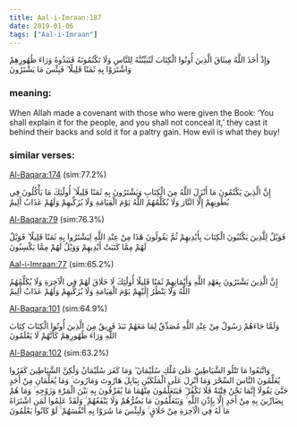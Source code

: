 ```yaml
---
title: Aal-i-Imraan:187
date: 2019-01-06
tags: ["Aal-i-Imraan"]
---
```

وَإِذْ أَخَذَ اللَّهُ مِيثَاقَ الَّذِينَ أُوتُوا الْكِتَابَ لَتُبَيِّنُنَّهُ لِلنَّاسِ وَلَا تَكْتُمُونَهُ فَنَبَذُوهُ وَرَاءَ ظُهُورِهِمْ وَاشْتَرَوْا بِهِ ثَمَنًا قَلِيلًا ۖ فَبِئْسَ مَا يَشْتَرُونَ
### meaning: 
When Allah made a covenant with those who were given the Book: ‘You shall explain it for the people, and you shall not conceal it,’ they cast it behind their backs and sold it for a paltry gain. How evil is what they buy!
### similar verses: 

[Al-Baqara:174](/2/174) (sim:77.2%)

إِنَّ الَّذِينَ يَكْتُمُونَ مَا أَنْزَلَ اللَّهُ مِنَ الْكِتَابِ وَيَشْتَرُونَ بِهِ ثَمَنًا قَلِيلًا ۙ أُولَٰئِكَ مَا يَأْكُلُونَ فِي بُطُونِهِمْ إِلَّا النَّارَ وَلَا يُكَلِّمُهُمُ اللَّهُ يَوْمَ الْقِيَامَةِ وَلَا يُزَكِّيهِمْ وَلَهُمْ عَذَابٌ أَلِيمٌ

[Al-Baqara:79](/2/79) (sim:76.3%)

فَوَيْلٌ لِلَّذِينَ يَكْتُبُونَ الْكِتَابَ بِأَيْدِيهِمْ ثُمَّ يَقُولُونَ هَٰذَا مِنْ عِنْدِ اللَّهِ لِيَشْتَرُوا بِهِ ثَمَنًا قَلِيلًا ۖ فَوَيْلٌ لَهُمْ مِمَّا كَتَبَتْ أَيْدِيهِمْ وَوَيْلٌ لَهُمْ مِمَّا يَكْسِبُونَ

[Aal-i-Imraan:77](/3/77) (sim:65.2%)

إِنَّ الَّذِينَ يَشْتَرُونَ بِعَهْدِ اللَّهِ وَأَيْمَانِهِمْ ثَمَنًا قَلِيلًا أُولَٰئِكَ لَا خَلَاقَ لَهُمْ فِي الْآخِرَةِ وَلَا يُكَلِّمُهُمُ اللَّهُ وَلَا يَنْظُرُ إِلَيْهِمْ يَوْمَ الْقِيَامَةِ وَلَا يُزَكِّيهِمْ وَلَهُمْ عَذَابٌ أَلِيمٌ

[Al-Baqara:101](/2/101) (sim:64.9%)

وَلَمَّا جَاءَهُمْ رَسُولٌ مِنْ عِنْدِ اللَّهِ مُصَدِّقٌ لِمَا مَعَهُمْ نَبَذَ فَرِيقٌ مِنَ الَّذِينَ أُوتُوا الْكِتَابَ كِتَابَ اللَّهِ وَرَاءَ ظُهُورِهِمْ كَأَنَّهُمْ لَا يَعْلَمُونَ

[Al-Baqara:102](/2/102) (sim:63.2%)

وَاتَّبَعُوا مَا تَتْلُو الشَّيَاطِينُ عَلَىٰ مُلْكِ سُلَيْمَانَ ۖ وَمَا كَفَرَ سُلَيْمَانُ وَلَٰكِنَّ الشَّيَاطِينَ كَفَرُوا يُعَلِّمُونَ النَّاسَ السِّحْرَ وَمَا أُنْزِلَ عَلَى الْمَلَكَيْنِ بِبَابِلَ هَارُوتَ وَمَارُوتَ ۚ وَمَا يُعَلِّمَانِ مِنْ أَحَدٍ حَتَّىٰ يَقُولَا إِنَّمَا نَحْنُ فِتْنَةٌ فَلَا تَكْفُرْ ۖ فَيَتَعَلَّمُونَ مِنْهُمَا مَا يُفَرِّقُونَ بِهِ بَيْنَ الْمَرْءِ وَزَوْجِهِ ۚ وَمَا هُمْ بِضَارِّينَ بِهِ مِنْ أَحَدٍ إِلَّا بِإِذْنِ اللَّهِ ۚ وَيَتَعَلَّمُونَ مَا يَضُرُّهُمْ وَلَا يَنْفَعُهُمْ ۚ وَلَقَدْ عَلِمُوا لَمَنِ اشْتَرَاهُ مَا لَهُ فِي الْآخِرَةِ مِنْ خَلَاقٍ ۚ وَلَبِئْسَ مَا شَرَوْا بِهِ أَنْفُسَهُمْ ۚ لَوْ كَانُوا يَعْلَمُونَ
